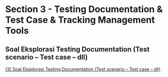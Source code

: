 # Section 3 - Testing Documentation & Test Case & Tracking Management Tools
## Soal Eksplorasi Testing Documentation (Test scenario – Test case – dll)
[(3) Soal Eksplorasi Testing Documentation (Test scenario – Test case – dll)](https://docs.google.com/document/d/1pZW-QgMGUzjwvuQMP_GzTng3krLtygm_/edit?usp=sharing&ouid=105836954103399876691&rtpof=true&sd=true)
